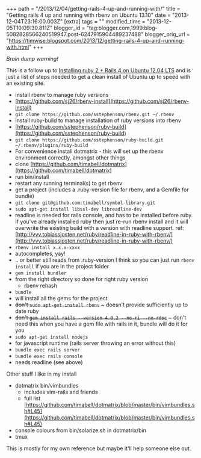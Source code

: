 +++
path = "/2013/12/04/getting-rails-4-up-and-running-with/"
title = "Getting rails 4 up and running with rbenv on Ubuntu 13.10"
date = "2013-12-04T23:16:00.003Z"
[extra]
tags = ""
modified_time = "2013-12-05T10:09:30.811Z"
blogger_id = "tag:blogger.com,1999:blog-5082828566240519947.post-6247915904489237488"
blogger_orig_url = "https://timwise.blogspot.com/2013/12/getting-rails-4-up-and-running-with.html"
+++

_Brain dump warning!_

This is a follow up to
[Installing ruby 2 + Rails 4 on Ubuntu 12.04 LTS](/2013/05/13/installing-ruby-2-rails-4-on-ubuntu/)
and is just a list of steps needed to get a clean install of Ubuntu up to speed
with an existing site.

*   Install rbenv to manage ruby versions
*   [https://github.com/sj26/rbenv-install](https://github.com/sj26/rbenv-install)
*   `git clone https://github.com/sstephenson/rbenv.git ~/.rbenv`
*   Install ruby-build to manage installation of ruby versions into rbenv
*   [https://github.com/sstephenson/ruby-build](https://github.com/sstephenson/ruby-build)
*   `git clone https://github.com/sstephenson/ruby-build.git ~/.rbenv/plugins/ruby-build`
*   For convenience install dotmatrix - this will set up the rbenv environment correctly, amongst other things
*   clone [https://github.com/timabell/dotmatrix](https://github.com/timabell/dotmatrix)
*   run bin/install
*   restart any running terminal(s) to get rbenv
*   get a project (includes a .ruby-version file for rbenv, and a Gemfile for bundle)
*   `git clone git@github.com:timabell/symbol-library.git`
*   `sudo apt-get install libssl-dev libreadline-dev`
*   readline is needed for rails console, and has to be installed before ruby. If you've already installed ruby then just re-run rbenv install and it will overwrite the existing build with a version with readline support. ref: [http://vvv.tobiassjosten.net/ruby/readline-in-ruby-with-rbenv/](http://vvv.tobiassjosten.net/ruby/readline-in-ruby-with-rbenv/)
*   `rbenv install x.x.x-xxxx`
*   autocompletes, yay!
*   .. or better still reads from .ruby-version I think so you can just run `rbenv install` if you are in the project folder
*   `gem install bundler`  
*   from the right directory so done for right ruby version
    *   rbenv rehash
*   `bundle`  
*   will install all the gems for the project
*   ~~don't `sudo apt-get install rbenv`~~ ~ doesn't provide sufficiently up to date ruby
*   ~~don't `gem install rails --version 4.0.2 --no-ri --no-rdoc`~~ ~ don't need this when you have a gem file with rails in it, bundle will do it for you
*   `sudo apt-get install nodejs`  
*   for javascript runtime (rails server throwing an error without this)
*   `bundle exec rails server`
*   `bundle exec rails console`
*   needs readline (see above)

Other stuff I like in my install

*   dotmatrix bin/vimbundles
    *   includes vim-rails and friends
    *   full list [https://github.com/timabell/dotmatrix/blob/master/bin/vimbundles.sh#L45](https://github.com/timabell/dotmatrix/blob/master/bin/vimbundles.sh#L45)
*   console colours from bin/solarize.sh in dotmatrix/bin
*   tmux

This is mostly for my own reference but maybe it'll help someone else out.
